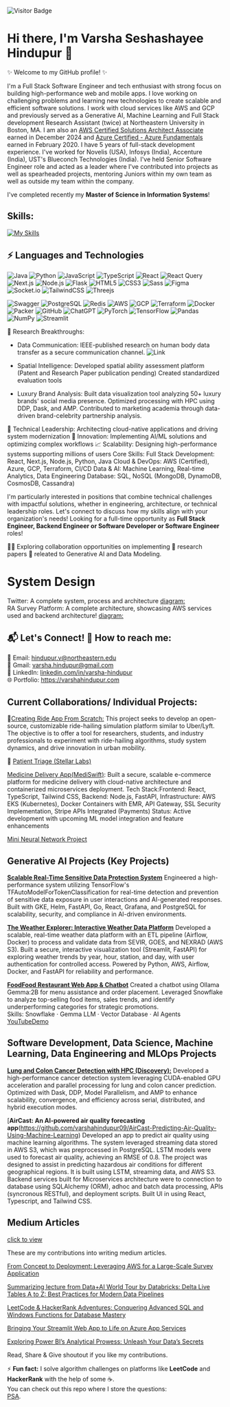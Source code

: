 ![Visitor Badge](https://visitor-badge.laobi.icu/badge?page_id=varshahindupur09.varshahindupur09)


# Hi there, I'm Varsha Seshashayee Hindupur 👋

✨ Welcome to my GitHub profile! ✨ 

I'm a Full Stack Software Engineer and tech enthusiast with strong focus on building high-performance web and mobile apps. I love working on challenging problems and learning new technologies to create scalable and efficient software solutions. I work with cloud services like AWS and GCP and previously served as a Generative AI, Machine Learning and Full Stack development Research Assistant (twice) at Northeastern University in Boston, MA. I am also an [AWS Certified Solutions Architect Associate](https://www.credly.com/earner/earned/badge/3979dbe7-7139-4b0e-aa31-6f75cc5c68f9) earned in December 2024 and [Azure Certified - Azure Fundamentals](https://www.credly.com/badges/cf65b254-fadf-456f-a385-330f9aca1ad9/public_url) earned in February 2020. I have 5 years of full-stack development experience. I've worked for Novelis (USA), Infosys (India), Accenture (India), UST's Blueconch Technologies (India). I've held Senior Software Engineer role and acted as a leader where I've contributed into projects as well as spearheaded projects, mentoring Juniors within my own team as well as outside my team within the company.

I've completed recently my <strong>Master of Science in Information Systems</strong>! 

## Skills:
[![My Skills](https://skillicons.dev/icons?i=aws,gcp,azure,react,vue,flutter&perline=3)](https://skillicons.dev)

## ⚡ Languages and Technologies

![Java](https://img.shields.io/badge/Java-ED8B00?logo=java&logoColor=white)
![Python](https://img.shields.io/badge/Python-3776AB?logo=python&logoColor=white)
![JavaScript](https://img.shields.io/badge/JavaScript-F7DF1E?logo=javascript&logoColor=black)
![TypeScript](https://img.shields.io/badge/TypeScript-007ACC?logo=typescript&logoColor=white)
![React](https://img.shields.io/badge/React-20232A?logo=react&logoColor=61DAFB)
![React Query](https://img.shields.io/badge/-React%20Query-FF4154?logo=react%20query&logoColor=white)
![Next.js](https://img.shields.io/badge/Next.js-000000?logo=nextdotjs&logoColor=white)
![Node.js](https://img.shields.io/badge/Node.js-43853D?logo=node.js&logoColor=white)
![Flask](https://img.shields.io/badge/Flask-000000?logo=flask&logoColor=white)
![HTML5](https://img.shields.io/badge/HTML5-E34F26?logo=html5&logoColor=white)
![CSS3](https://img.shields.io/badge/CSS3-1572B6?logo=css3&logoColor=white)
![Sass](https://img.shields.io/badge/Sass-CC6699?logo=sass&logoColor=white)
![Figma](https://img.shields.io/badge/Figma-F24E1E?logo=figma&logoColor=white)
![Socket.io](https://img.shields.io/badge/Socket.io-black?logo=socket.io&badgeColor=010101)
![TailwindCSS](https://img.shields.io/badge/tailwindcss-%2338B2AC.svg?logo=tailwind-css&logoColor=white)
![Threejs](https://img.shields.io/badge/threejs-black?logo=three.js&logoColor=white)
<!--![Zod](https://img.shields.io/badge/zod-%233068b7.svg?logo=zod&logoColor=white) -->
![Swagger](https://img.shields.io/badge/-Swagger-%23Clojure?logo=swagger&logoColor=white)
![PostgreSQL](https://img.shields.io/badge/PostgreSQL-336791?logo=postgresql&logoColor=white)
![Redis](https://img.shields.io/badge/Redis-DC382D?logo=redis&logoColor=white)
![AWS](https://img.shields.io/badge/Amazon_AWS-232F3E?logo=amazon-aws&logoColor=white)
![GCP](https://img.shields.io/badge/Google_Cloud-4285F4?logo=google-cloud&logoColor=white)
![Terraform](https://img.shields.io/badge/Terraform-623CE4?logo=terraform&logoColor=white)
![Docker](https://img.shields.io/badge/Docker-2496ED?logo=docker&logoColor=white)
![Packer](https://img.shields.io/badge/packer-%23E7EEF0.svg?logo=packer&logoColor=%2302A8EF)
![GitHub](https://img.shields.io/badge/GitHub-181717?logo=github&logoColor=white)
![ChatGPT](https://img.shields.io/badge/chatGPT-74aa9c?logo=openai&logoColor=white)
![PyTorch](https://img.shields.io/badge/PyTorch-%23EE4C2C.svg?logo=PyTorch&logoColor=white)
![TensorFlow](https://img.shields.io/badge/TensorFlow-%23FF6F00.svg?logo=TensorFlow&logoColor=white)
![Pandas](https://img.shields.io/badge/pandas-%23150458.svg?logo=pandas&logoColor=white)
![NumPy](https://img.shields.io/badge/numpy-%23013243.svg?logo=numpy&logoColor=white)
![Streamlit](https://img.shields.io/badge/Streamlit-FF4B4B?logo=streamlit&logoColor=white)

🔬 Research Breakthroughs:
* Data Communication:
IEEE-published research on human body data transfer as a secure communication channel. ![Link](https://ieeexplore.ieee.org/document/7562747/)

* Spatial Intelligence:
Developed spatial ability assessment platform (Patent and Research Paper publication pending)
Created standardized evaluation tools

* Luxury Brand Analysis:
Built data visualization tool analyzing 50+ luxury brands' social media presence.
Optimized processing with HPC using DDP, Dask, and AMP.
Contributed to marketing academia through data-driven brand-celebrity partnership analysis.

🔧 Technical Leadership: Architecting cloud-native applications and driving system modernization
🚀 Innovation: Implementing AI/ML solutions and optimizing complex workflows
📈 Scalability: Designing high-performance systems supporting millions of users
Core Skills:
Full Stack Development: React, Next.js, Node.js, Python, Java
Cloud & DevOps: AWS (Certified), Azure, GCP, Terraform, CI/CD
Data & AI: Machine Learning, Real-time Analytics, Data Engineering
Database: SQL, NoSQL (MongoDB, DynamoDB, CosmosDB, Cassandra)

I'm particularly interested in positions that combine technical challenges with impactful solutions, whether in engineering, architecture, or technical leadership roles. Let's connect to discuss how my skills align with your organization's needs! Looking for a full-time opportunity as <strong>Full Stack Engineer, Backend Engineer or Software Developer or Software Engineer</strong> roles!

🤝🏼 Exploring collaboration opportunities on implementing 📣 research papers 📣 releated to Generative AI and Data Modeling.

<!-- [Resume!]() -->

# System Design 
Twitter: A complete system, process and architecture [diagram:](https://github.com/varshahindupur09/system_design/blob/main/TwitterSystemDesign.md)
<br />
RA Survey Platform: A complete architecture, showcasing AWS services used and backend architecture! [diagram:](https://private-user-images.githubusercontent.com/114629181/388292863-9dded5ee-6590-4c74-9065-40d63824d442.png?jwt=eyJhbGciOiJIUzI1NiIsInR5cCI6IkpXVCJ9.eyJpc3MiOiJnaXRodWIuY29tIiwiYXVkIjoicmF3LmdpdGh1YnVzZXJjb250ZW50LmNvbSIsImtleSI6ImtleTUiLCJleHAiOjE3Mzc0OTU1MTgsIm5iZiI6MTczNzQ5NTIxOCwicGF0aCI6Ii8xMTQ2MjkxODEvMzg4MjkyODYzLTlkZGVkNWVlLTY1OTAtNGM3NC05MDY1LTQwZDYzODI0ZDQ0Mi5wbmc_WC1BbXotQWxnb3JpdGhtPUFXUzQtSE1BQy1TSEEyNTYmWC1BbXotQ3JlZGVudGlhbD1BS0lBVkNPRFlMU0E1M1BRSzRaQSUyRjIwMjUwMTIxJTJGdXMtZWFzdC0xJTJGczMlMkZhd3M0X3JlcXVlc3QmWC1BbXotRGF0ZT0yMDI1MDEyMVQyMTMzMzhaJlgtQW16LUV4cGlyZXM9MzAwJlgtQW16LVNpZ25hdHVyZT03ZmM4MGU4YzJjMjY0MTcwZWNjNzRmZGY1MWM3ZGZhNzg0Y2I3MmVlZjUzMWEyZjAyZTFmNTg5ZmI4NWYwZDdkJlgtQW16LVNpZ25lZEhlYWRlcnM9aG9zdCJ9.prZGMVi7_Em971HBKsYagPT63VTAG7FjKN4jaTlVIJg)

## 📬 Let's Connect! 📧 How to reach me:
📧 Email: hindupur.v@northeastern.edu<br />
🔗 Gmail: varsha.hindupur@gmail.com<br />
📢 LinkedIn: [linkedin.com/in/varsha-hindupur](https://www.linkedin.com/in/varsha-hindupur/)<br />
🌐 Portfolio: https://varshahindupur.com<br />

## Current Collaborations/ Individual Projects:
💬[Creating Ride App From Scratch:](https://github.com/varshahindupur09/uber-ride-api) This project seeks to develop an open-source, customizable ride-hailing simulation platform similar to Uber/Lyft. The objective is to offer a tool for researchers, students, and industry professionals to experiment with ride-hailing algorithms, study system dynamics, and drive innovation in urban mobility.

💬 [Patient Triage (Stellar Labs)](https://github.com/varshahindupur09/patient_triage_gen_ai)

[Medicine Delivery App(MediSwift)](https://github.com/varshahindupur09/Medicine-delivery-app-kubernetes-deployment): 
Built a secure, scalable e-commerce platform for medicine delivery with cloud-native architecture and containerized microservices deployment.
Tech Stack:Frontend: React, TypeScript, Tailwind CSS, Backend: Node.js, FastAPI, Infrastructure: AWS EKS (Kubernetes), Docker Containers with EMR, API Gateway, SSL Security Implementation, Stripe APIs Integrated (Payments)
Status: Active development with upcoming ML model integration and feature enhancements

[Mini Neural Network Project](https://github.com/varshahindupur09/Mini-Projects-Neural-Networks)


## Generative AI Projects (Key Projects)

[<strong>Scalable Real-Time Sensitive Data Protection System</strong>](https://github.com/varshahindupur09/Sensitive-Data-Shield-AI-Anomaly-Detection-Platform)
Engineered a high-performance system utilizing TensorFlow's TFAutoModelForTokenClassification for real-time detection and prevention of sensitive data exposure in user interactions and AI-generated responses. Built with GKE, Helm, FastAPI, Go, React, Grafana, and PostgreSQL for scalability, security, and compliance in AI-driven environments.

[<strong>The Weather Explorer: Interactive Weather Data Platform</strong>](https://github.com/varshahindupur09/Weather-Explorer-Interactive-Weather-Data-Visualization)
Developed a scalable, real-time weather data platform with an ETL pipeline (Airflow, Docker) to process and validate data from SEVIR, GOES, and NEXRAD (AWS S3). Built a secure, interactive visualization tool (Streamlit, FastAPI) for exploring weather trends by year, hour, station, and day, with user authentication for controlled access. Powered by Python, AWS, Airflow, Docker, and FastAPI for reliability and performance.

[<strong>FoodFood Restaurant Web App & Chatbot</strong>](https://github.com/varshahindupur09/AI-Chatbot-Prompt-Engineering-with-NLP)
Created a chatbot using Ollama Gemma:2B for menu assistance and order placement. Leveraged Snowflake to analyze top-selling food items, sales trends, and identify underperforming categories for strategic promotions.<br />
Skills: Snowflake · Gemma LLM · Vector Database · AI Agents<br />
[YouTubeDemo](https://youtu.be/hNW7EwDtSws)<br />

## Software Development, Data Science, Machine Learning, Data Engineering and MLOps Projects

[<strong>Lung and Colon Cancer Detection with HPC (Discovery):</strong>](https://github.com/varshahindupur09/Cancer-Detection-with-High-Performance-Computing-HPC)
Developed a high-performance cancer detection system leveraging CUDA-enabled GPU acceleration and parallel processing for lung and colon cancer prediction. Optimized with Dask, DDP, Model Parallelism, and AMP to enhance scalability, convergence, and efficiency across serial, distributed, and hybrid execution modes.

[<strong>AirCast: An AI-powered air quality forecasting app</strong>(https://github.com/varshahindupur09/AirCast-Predicting-Air-Quality-Using-Machine-Learning)
 Developed an app to predict air quality using machine learning algorithms. 
The system leveraged streaming data stored in AWS S3, which was preprocessed in PostgreSQL. LSTM models were used to forecast air quality, achieving an RMSE of 0.8. 
The project was designed to assist in predicting hazardous air conditions for different geographical regions.
It is built using LSTM, streaming data, and AWS S3. Backend services built for Microservices architecture were to connection to database using SQLAlchemy (ORM), adhoc and batch data processing, APIs (syncronous RESTful), and deployment scripts.
Built UI in using React, Typescript, and Tailwind CSS.

## Medium Articles
[click to view](https://medium.com/@varsha.hindupur)

These are my contributions into writing medium articles.

[From Concept to Deployment: Leveraging AWS for a Large-Scale Survey Application](https://medium.com/@varsha.hindupur/from-concept-to-deployment-leveraging-aws-for-a-large-scale-survey-application-349eed74ec3f)

[Summarizing lecture from Data+AI World Tour by Databricks: Delta Live Tables A to Z: Best Practices for Modern Data Pipelines](https://medium.com/@varsha.hindupur/summarizing-lecture-from-data-ai-world-tour-by-databricks-delta-live-tables-a-to-z-best-practices-479fc704fbd2)

[LeetCode & HackerRank Adventures: Conquering Advanced SQL and Windows Functions for Database Mastery](https://medium.com/@varsha.hindupur/leetcode-hackerrank-adventures-conquering-advanced-sql-and-windows-functions-for-database-8c3b9e205038)

[Bringing Your Streamlit Web App to Life on Azure App Services](https://medium.com/@varsha.hindupur/bringing-your-streamlit-web-app-to-life-on-azure-app-services-a522bb01e875)

[Exploring Power BI’s Analytical Prowess: Unleash Your Data’s Secrets](https://medium.com/@varsha.hindupur/power-bi-tricks-tips-fbec7652d652)

Read, Share & Give shoutout if you like my contributions.

⚡ **Fun fact:** I solve algorithm challenges on platforms like **LeetCode** and **HackerRank** with the help of some ☕. <br />
  You can check out this repo where I store the questions: <br />
  [PSA](https://github.com/varshahindupur09/Program-Structures-And-Algorithms).
